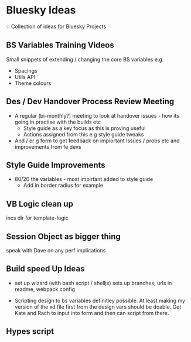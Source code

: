 # Bluesky Ideas

:bulb: Collection of ideas for Bluesky Projects

## BS Variables Training Videos

Small snippets of extending / changing the core BS variables e.g

- Spacings
- Utils API
- Theme colours

## Des / Dev Handover Process Review Meeting

- A regular (bi-monthly?) meeting to look at handover issues - how its going in practise with the builds etc
  - Style guide as a key focus as this is proving useful
  - Actions assigned from this e.g style guide tweaks
- And / or g form to get feedback on impiortant issues / probs etc and improvements from fe devs

## Style Guide Improvements

- 80/20 the variables - most impirtant added to style guide
  - Add in border radius for example

## VB Logic clean up
incs dir for template-logic

## Session Object as bigger thing
speak with Dave on any perf implications

## Build speed Up Ideas
- set up wizard (with bash script / shelljs)
    sets up branches,
    urls in readme,
    webpack config

- Scripting design to bs variables definitley possible.
  At least making my version of the xd file first from the design vars should be doable. Get Kate and Rach to input into form and then can script from there.

## Hypes script
